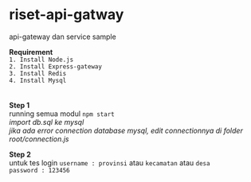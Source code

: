 # riset-api-gatway
api-gateway dan service sample

**Requirement** <br>
``1. Install Node.js`` <br>
``2. Install Express-gateway`` <br>
``3. Install Redis`` <br>
``4. Install Mysql`` <br>
<br><br>
**Step 1** <br>
running semua modul 
``npm start`` <br>
*import db.sql ke mysql* <br>
*jika ada error connection database mysql, edit connectionnya di folder root/connection.js* 

**Step 2** <br>
untuk tes login 
`` username : provinsi `` atau ``kecamatan`` atau ``desa`` <br>
`` password : 123456 ``
